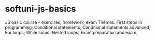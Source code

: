 # softuni-js-basics
JS basic course - exercises, homework, exam
Themes:
First steps in programming;
Conditional statements;
Conditional statements advanced;
For loops;
While loops;
Nested loops;
Exam preparation and exam;
